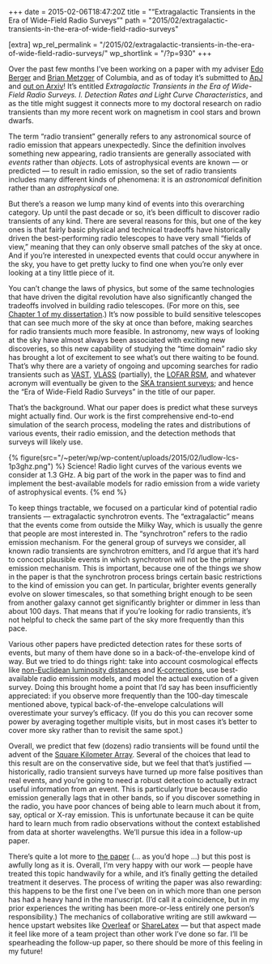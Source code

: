 +++
date = 2015-02-06T18:47:20Z
title = "“Extragalactic Transients in the Era of Wide-Field Radio Surveys”"
path = "2015/02/extragalactic-transients-in-the-era-of-wide-field-radio-surveys"

[extra]
wp_rel_permalink = "/2015/02/extragalactic-transients-in-the-era-of-wide-field-radio-surveys/"
wp_shortlink = "/?p=930"
+++

Over the past few months I’ve been working on a paper with my adviser
[Edo Berger](http://scholar.harvard.edu/eberger/home) and
[Brian Metzger](http://www.columbia.edu/~bdm2129/) of Columbia, and as of
today it’s submitted to [ApJ](http://iopscience.iop.org/0004-637X/) and
[out on Arxiv](http://arxiv.org/abs/1502.01350)! It’s entitled _Extragalactic
Transients in the Era of Wide-Field Radio Surveys. I. Detection Rates and
Light Curve Characteristics_, and as the title might suggest it connects more
to my doctoral research on radio transients than my more recent work on
magnetism in cool stars and brown dwarfs.

The term “radio transient” generally refers to any astronomical source of
radio emission that appears unexpectedly. Since the definition involves
something new appearing, radio transients are generally associated with
_events_ rather than _objects_. Lots of astrophysical events are known — or
predicted — to result in radio emission, so the set of radio transients
includes many different kinds of phenomena: it is an _astronomical_ definition
rather than an _astrophysical_ one.

But there’s a reason we lump many kind of events into this overarching
category. Up until the past decade or so, it’s been difficult to discover
radio transients of any kind. There are several reasons for this, but one of
the key ones is that fairly basic physical and technical tradeoffs have
historically driven the best-performing radio telescopes to have very small
“fields of view,” meaning that they can only observe small patches of the sky
at once. And if you’re interested in unexpected events that could occur
anywhere in the sky, you have to get pretty lucky to find one when you’re only
ever looking at a tiny little piece of it.

You can’t change the laws of physics, but some of the same technologies that
have driven the digital revolution have also significantly changed the
tradeoffs involved in building radio telescopes. (For more on this, see
[Chapter 1 of my dissertation](/dissertation/).) It’s now possible to build
sensitive telescopes that can see much more of the sky at once than before,
making searches for radio transients much more feasible. In astronomy, new
ways of looking at the sky have almost always been associated with exciting
new discoveries, so this new capability of studying the “time domain” radio
sky has brought a lot of excitement to see what’s out there waiting to be
found. That’s why there are a variety of ongoing and upcoming searches for
radio transients such as [VAST](http://www.physics.usyd.edu.au/sifa/vast/),
[VLASS](https://science.nrao.edu/science/surveys/vlass) (partially), the
[LOFAR RSM](http://www.transientskp.org/), and whatever acronym will
eventually be given to the
[SKA transient surveys](https://www.skatelescope.org/radio-transients/); and
hence the “Era of Wide-Field Radio Surveys” in the title of our paper.

That’s the background. What our paper does is predict what these surveys might
actually find. Our work is the first comprehensive end-to-end simulation of
the search process, modeling the rates and distributions of various events,
their radio emission, and the detection methods that surveys will likely use.

{% figure(src="/~peter/wp/wp-content/uploads/2015/02/ludlow-lcs-1p3ghz.png") %}
Science! Radio light curves of the various events we consider at 1.3 GHz. A big part of the work in the paper was to find and implement the best-available models for radio emission from a wide variety of astrophysical events.
{% end %}

To keep things tractable, we focused on a particular kind of potential radio
transients — extragalactic synchrotron events. The “extragalactic” means that
the events come from outside the Milky Way, which is usually the genre that
people are most interested in. The “synchrotron” refers to the radio emission
mechanism. For the general group of surveys we consider, all known radio
transients are synchrotron emitters, and I’d argue that it’s hard to concoct
plausible events in which synchrotron will not be the primary emission
mechanism. This is important, because one of the things we show in the paper
is that the synchrotron process brings certain basic restrictions to the kind
of emission you can get. In particular, brighter events generally evolve on
slower timescales, so that something bright enough to be seen from another
galaxy cannot get significantly brighter or dimmer in less than about 100
days. That means that if you’re looking for radio transients, it’s not helpful
to check the same part of the sky more frequently than this pace.

Various other papers have predicted detection rates for these sorts of events,
but many of them have done so in a back-of-the-envelope kind of way. But we
tried to do things right: take into account cosmological effects like
[non-Euclidean luminosity distances](http://en.wikipedia.org/wiki/Luminosity_distance)
and [K-corrections](http://en.wikipedia.org/wiki/K_correction), use
best-available radio emission models, and model the actual execution of a
given survey. Doing this brought home a point that I’d say has been
insufficiently appreciated: if you observe more frequently than the 100-day
timescale mentioned above, typical back-of-the-envelope calculations will
overestimate your survey’s efficacy. (If you do this you can recover some
power by averaging together multiple visits, but in most cases it’s better to
cover more sky rather than to revisit the same spot.)

Overall, we predict that few (dozens) radio transients will be found until the
advent of the [Square Kilometer Array](http://skatelescope.org/). Several of
the choices that lead to this result are on the conservative side, but we feel
that that’s justified — historically, radio transient surveys have turned up
more false positives than real events, and you’re going to need a robust
detection to actually extract useful information from an event. This is
particularly true because radio emission generally lags that in other bands,
so if you discover something in the radio, you have poor chances of being able
to learn much about it from, say, optical or X-ray emission. This is
unfortunate because it can be quite hard to learn much from radio observations
without the context established from data at shorter wavelengths. We’ll pursue
this idea in a follow-up paper.

There’s quite a lot more to [the paper](http://arxiv.org/abs/1502.01350) (… as
you’d hope …) but this post is awfully long as it is. Overall, I’m very happy
with our work — people have treated this topic handwavily for a while, and
it’s finally getting the detailed treatment it deserves. The process of
writing the paper was also rewarding: this happens to be the first one I’ve
been on in which more than one person has had a heavy hand in the manuscript.
(I’d call it a coincidence, but in my prior experiences the writing has been
more-or-less entirely one person’s responsibility.) The mechanics of
collaborative writing are still awkward — hence upstart websites like
[Overleaf](https://www.overleaf.com/) or
[ShareLatex](https://www.sharelatex.com/) — but that aspect made it feel like
more of a team project than other work I’ve done so far. I’ll be spearheading
the follow-up paper, so there should be more of this feeling in my future!
